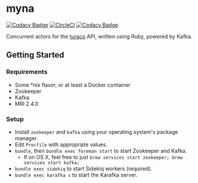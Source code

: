 # myna
[![Codacy Badge](https://api.codacy.com/project/badge/Grade/82d531033ad143fe9954dcd430cdcecc)](https://www.codacy.com/app/birdfeed/myna?utm_source=github.com&utm_medium=referral&utm_content=birdfeed/myna&utm_campaign=badger)
[![CircleCI](https://circleci.com/gh/birdfeed/myna.svg?style=shield)](https://circleci.com/gh/birdfeed/myna)
[![Codacy Badge](https://api.codacy.com/project/badge/Grade/82d531033ad143fe9954dcd430cdcecc)](https://www.codacy.com/app/birdfeed/myna?utm_source=github.com&amp;utm_medium=referral&amp;utm_content=birdfeed/myna&amp;utm_campaign=Badge_Grade)

Concurrent actors for the [turaco](https://github.com/AwesomeIT/turaco) API, written using Ruby, powered by Kafka.

## Getting Started

### Requirements
- Some *nix flavor, or at least a Docker container
- Zookeeper
- Kafka
- MRI 2.4.0

### Setup
- Install `zookeeper` and `kafka` using your operating system's package manager.
- Edit `Procfile` with appropriate values. 
- `bundle`, then `bundle exec foreman start` to start Zookeeper and Kafka.
	- If on OS X, feel free to just `brew services start zookeeper; brew services start kafka;`
- `bundle exec sidekiq` to start Sidekiq workers (required).
- `bundle exec karafka s` to start the Karafka server.